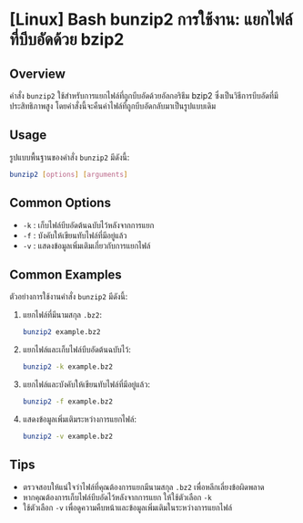 # [Linux] Bash bunzip2 การใช้งาน: แยกไฟล์ที่บีบอัดด้วย bzip2

## Overview
คำสั่ง `bunzip2` ใช้สำหรับการแยกไฟล์ที่ถูกบีบอัดด้วยอัลกอริธึม bzip2 ซึ่งเป็นวิธีการบีบอัดที่มีประสิทธิภาพสูง โดยคำสั่งนี้จะคืนค่าไฟล์ที่ถูกบีบอัดกลับมาเป็นรูปแบบเดิม

## Usage
รูปแบบพื้นฐานของคำสั่ง `bunzip2` มีดังนี้:

```bash
bunzip2 [options] [arguments]
```

## Common Options
- `-k` : เก็บไฟล์บีบอัดต้นฉบับไว้หลังจากการแยก
- `-f` : บังคับให้เขียนทับไฟล์ที่มีอยู่แล้ว
- `-v` : แสดงข้อมูลเพิ่มเติมเกี่ยวกับการแยกไฟล์

## Common Examples
ตัวอย่างการใช้งานคำสั่ง `bunzip2` มีดังนี้:

1. แยกไฟล์ที่มีนามสกุล `.bz2`:
   ```bash
   bunzip2 example.bz2
   ```

2. แยกไฟล์และเก็บไฟล์บีบอัดต้นฉบับไว้:
   ```bash
   bunzip2 -k example.bz2
   ```

3. แยกไฟล์และบังคับให้เขียนทับไฟล์ที่มีอยู่แล้ว:
   ```bash
   bunzip2 -f example.bz2
   ```

4. แสดงข้อมูลเพิ่มเติมระหว่างการแยกไฟล์:
   ```bash
   bunzip2 -v example.bz2
   ```

## Tips
- ตรวจสอบให้แน่ใจว่าไฟล์ที่คุณต้องการแยกมีนามสกุล `.bz2` เพื่อหลีกเลี่ยงข้อผิดพลาด
- หากคุณต้องการเก็บไฟล์บีบอัดไว้หลังจากการแยก ให้ใช้ตัวเลือก `-k`
- ใช้ตัวเลือก `-v` เพื่อดูความคืบหน้าและข้อมูลเพิ่มเติมในระหว่างการแยกไฟล์